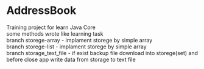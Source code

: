 # AddressBook
Training project for learn Java Core<br>
some methods wrote like learning task<br>
branch storege-array - implament storege by simple array<br>
branch storege-list - implament storege by simple array<br>
branch storage_text_file - if exist backup file download into storege(set) and before close app write data from storage to text file<br>

